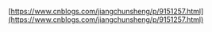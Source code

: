 [https://www.cnblogs.com/jiangchunsheng/p/9151257.html](https://www.cnblogs.com/jiangchunsheng/p/9151257.html)

